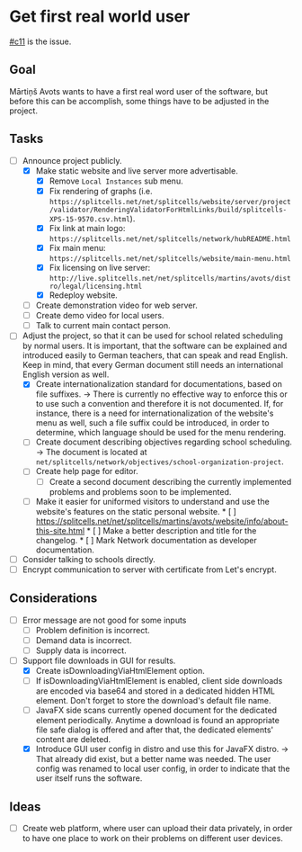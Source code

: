 # Get first real world user
[\#c11](https://codeberg.org/splitcells-net/net.splitcells.network.community/issues/11) is the issue.
## Goal
Mārtiņš Avots wants to have a first real word user of the software,
but before this can be accomplish,
some things have to be adjusted in the project.
## Tasks
* [ ] Announce project publicly.
    * [x] Make static website and live server more advertisable.
        * [x] Remove `Local Instances` sub menu.
        * [x] Fix rendering of graphs (i.e. `https://splitcells.net/net/splitcells/website/server/project/validator/RenderingValidatorForHtmlLinks/build/splitcells-XPS-15-9570.csv.html`).
        * [x] Fix link at main logo: `https://splitcells.net/net/splitcells/network/hubREADME.html`
        * [x] Fix main menu: `https://splitcells.net/net/splitcells/website/main-menu.html`
        * [x] Fix licensing on live server: `http://live.splitcells.net/net/splitcells/martins/avots/distro/legal/licensing.html`
        * [x] Redeploy website.
    * [ ] Create demonstration video for web server.
    * [ ] Create demo video for local users.
    * [ ] Talk to current main contact person.
* [ ] Adjust the project, so that it can be used for school related scheduling by normal users.
    It is important, that the software can be explained and introduced easily to German teachers,
    that can speak and read English.
    Keep in mind, that every German document still needs an international English version as well.
    * [x] Create internationalization standard for documentations, based on file suffixes.
      -> There is currently no effective way to enforce this or to use such a convention and therefore it is not documented.
      If, for instance, there is a need for internationalization of the website's menu as well,
      such a file suffix could be introduced, in order to determine, which language should be used for the menu rendering.
    * [ ] Create document describing objectives regarding school scheduling. -> The document is located at `net/splitcells/network/objectives/school-organization-project`.
    * [ ] Create help page for editor.
        * [ ] Create a second document describing the currently implemented problems and problems soon to be implemented.
    * [ ] Make it easier for uniformed visitors to understand and use the website's features on the static personal website.
          * [ ] https://splitcells.net/net/splitcells/martins/avots/website/info/about-this-site.html
          * [ ] Make a better description and title for the changelog.
          * [ ] Mark Network documentation as developer documentation.
* [ ] Consider talking to schools directly.
* [ ] Encrypt communication to server with certificate from Let's encrypt.
## Considerations
* [ ] Error message are not good for some inputs
    * [ ] Problem definition is incorrect.
    * [ ] Demand data is incorrect.
    * [ ] Supply data is incorrect.
* [ ] Support file downloads in GUI for results.
    * [x] Create isDownloadingViaHtmlElement option.
    * [ ] If isDownloadingViaHtmlElement is enabled, client side downloads are encoded via base64 and stored in a dedicated hidden HTML element.
      Don't forget to store the download's default file name.
    * [ ] JavaFX side scans currently opened document for the dedicated element periodically.
      Anytime a download is found an appropriate file safe dialog is offered and after that,
      the dedicated elements' content are deleted.
    * [x] Introduce GUI user config in distro and use this for JavaFX distro. -> That already did exist, but a better name was needed. The user config was renamed to local user config, in order to indicate that the user itself runs the software.
## Ideas
* [ ] Create web platform, where user can upload their data privately, in order to have one place to work on their problems on different user devices.